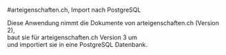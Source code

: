 #arteigenschaften.ch, Import nach PostgreSQL

Diese Anwendung nimmt die Dokumente von arteigenschaften.ch (Version 2),<br/>
baut sie für arteigenschaften.ch Version 3 um<br/>
und importiert sie in eine PostgreSQL Datenbank.